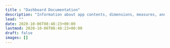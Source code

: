 ```yaml
---
title : "Dashboard Documentation"
description: "Information about app contents, dimensions, measures, and miscellany."
lead: ""
date: 2020-10-06T08:48:23+00:00
lastmod: 2020-10-06T08:48:23+00:00
draft: false
images: []
---
```

